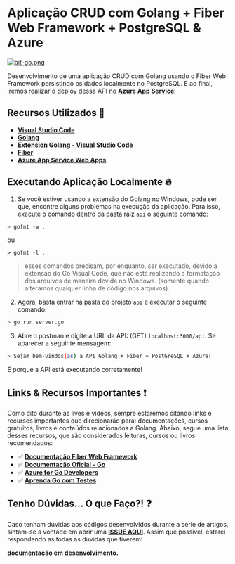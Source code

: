 # Aplicação CRUD com Golang + Fiber Web Framework + PostgreSQL & Azure

[![bit-go.png](https://i.postimg.cc/s204FQ2b/bit-go.png)](https://postimg.cc/GBGyGpGj)

Desenvolvimento de uma aplicação CRUD com Golang usando o Fiber Web Framework persistindo os dados localmente no PostgreSQL. E ao final, iremos realizar o deploy dessa API no **[Azure App Service](https://azure.microsoft.com/services/app-service/web/?WT.mc_id=crudgolangfiber-github-gllemos)**!

## Recursos Utilizados 🚀

* **[Visual Studio Code](https://code.visualstudio.com/?WT.mc_id=crudgolangfiber-github-gllemos)**
* **[Golang](https://golang.org/doc/install)**
* **[Extension Golang - Visual Studio Code](https://marketplace.visualstudio.com/items?itemName=ms-vscode.Go&WT.mc_id=crudgolangfiber-github-gllemos)**
* **[Fiber](https://gofiber.io/)**
* **[Azure App Service Web Apps](https://docs.microsoft.com/azure/app-service/?WT.mc_id=crudgolangfiber-github-gllemos)**

## Executando Aplicação Localmente 🔥

1. Se você estiver usando a extensão do Golang no Windows, pode ser que, encontre alguns problemas na execução da aplicação. Para isso, execute o comando dentro da pasta raiz `api` o seguinte comando:

```bash
> gofmt -w .
```

ou

```
> gofmt -l .
```

> esses comandos precisam, por enquanto, ser executado, devido a extensão do Go Visual Code, que não está realizando a formatação dos arquivos de maneira devida no Windows. (somente quando alteramos qualquer linha de código nos arquivos).

2. Agora, basta entrar na pasta do projeto `api` e executar o seguinte comando:

```bash
> go run server.go
```

3. Abre o postman e digite a URL da API: (GET) `localhost:3000/api`. Se aparecer a seguinte mensagem:

```bash
> Sejam bem-vindos(as) a API Golang + Fiber + PostGreSQL + Azure!
```

É porque a API está executando corretamente! 

## Links & Recursos Importantes ❗️

Como dito durante as lives e vídeos, sempre estaremos citando links e recursos importantes que direcionarão para: documentações, cursos gratuitos, livros e conteúdos relacionados a Golang. Abaixo, segue uma lista desses recursos, que são considerados leituras, cursos ou livros recomendados:

- ✅ **[Documentação Fiber Web Framework](https://docs.gofiber.io/)**
- ✅ **[Documentação Oficial - Go](http://www.golangbr.org/doc/)**
- ✅ **[Azure for Go Developers](https://docs.microsoft.com/azure/developer/go/?WT.mc_id=golangstudies-github-gllemos)**
- ✅ **[Aprenda Go com Testes](https://larien.gitbook.io/aprenda-go-com-testes/)**

## Tenho Dúvidas... O que Faço?! ❓

Caso tenham dúvidas aos códigos desenvolvidos durante a série de artigos, sintam-se a vontade em abrir uma **[ISSUE AQUI](https://github.com/glaucia86/crud-go-fiber/issues)**. Assim que possível, estarei respondendo as todas as dúvidas que tiverem!

**documentação em desenvolvimento.**



